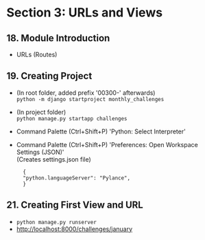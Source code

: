 # Section 3: URLs and Views

## 18. Module Introduction

- URLs (Routes)

## 19. Creating Project

-  (In root folder, added prefix '00300-' afterwards)  
  `python -m django startproject monthly_challenges`
- (In project folder)  
  `python manage.py startapp challenges`
- Command Palette (Ctrl+Shift+P) 'Python: Select Interpreter'
- Command Palette (Ctrl+Shift+P) 'Preferences: Open Workspace Settings (JSON)'  
  (Creates settings.json file)

		{
		"python.languageServer": "Pylance",
		}

## 21. Creating First View and URL

- `python manage.py runserver`
- [http://localhost:8000/challenges/january](http://localhost:8000/challenges/january)